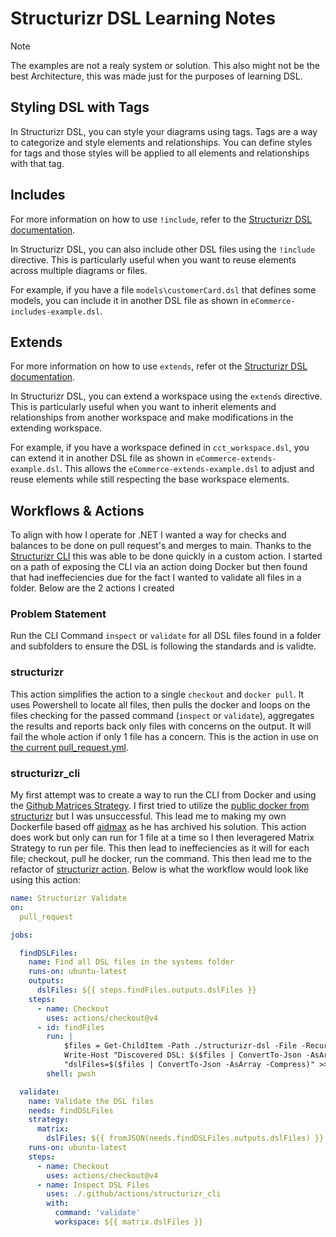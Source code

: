 # Structurizr DSL Learning Notes

> [!NOTE]
> The examples are not a realy system or solution. This also might not be the best Architecture, this was made just for the purposes of learning DSL.

## Styling DSL with Tags

In Structurizr DSL, you can style your diagrams using tags. Tags are a way to categorize and style elements and relationships. You can define styles for tags and those styles will be applied to all elements and relationships with that tag.

## Includes

For more information on how to use `!include`, refer to the [Structurizr DSL documentation](https://docs.structurizr.com/dsl/includes).

In Structurizr DSL, you can also include other DSL files using the `!include` directive. This is particularly useful when you want to reuse elements across multiple diagrams or files.

For example, if you have a file `models\customerCard.dsl`  that defines some models, you can include it in another DSL file as shown in `eCommerce-includes-example.dsl`.

## Extends

For more information on how to use `extends`, refer ot the [Structurizr DSL documentation](https://docs.structurizr.com/dsl/cookbook/workspace-extension/).

In Structurizr DSL, you can extend a workspace using the `extends` directive. This is particularly useful when you want to inherit elements and relationships from another workspace and make modifications in the extending workspace.

For example, if you have a workspace defined in `cct_workspace.dsl`, you can extend it in another DSL file as shown in `eCommerce-extends-example.dsl`. This allows the `eCommerce-extends-example.dsl` to adjust and reuse elements while still respecting the base workspace elements.

## Workflows & Actions

To align with how I operate for .NET I wanted a way for checks and balances to be done on pull request's and merges to main.  Thanks to the [Structurizr CLI](https://docs.structurizr.com/cli/installation) this was able to be done quickly in a custom action.  I started on a path of exposing the CLI via an action doing Docker but then found that had ineffeciencies due for the fact I wanted to validate all files in a folder.  Below are the 2 actions I created

### Problem Statement

Run the CLI Command `inspect` or `validate` for all DSL files found in a folder and subfolders to ensure the DSL is following the standards and is validte.

### structurizr

This action simplifies the action to a single `checkout` and `docker pull`.  It uses Powershell to locate all files, then pulls the docker and loops on the files checking for the passed command (`inspect` or `validate`), aggregates the results and reports back only files with concerns on the output.  It will fail the whole action if only 1 file has a concern.  This is the action in use on [the current pull_request.yml](./.github/workslows/pull_request.yml).



### structurizr_cli

My first attempt was to create a way to run the CLI from Docker and using the [Github Matrices Strategy](https://docs.github.com/en/actions/using-jobs/using-a-matrix-for-your-jobs).  I first tried to utilize the [public docker from structurizr](https://hub.docker.com/r/structurizr/cli) but I was unsuccessful.  This lead me to making my own Dockerfile based off [aidmax](https://github.com/aidmax/structurizr-cli-docker) as he has archived his solution.  This action does work but only can run for 1 file at a time so I then leveragered Matrix Strategy to run per file.  This then lead to ineffeciencies as it will for each file; checkout, pull he docker, run the command.  This then lead me to the refactor of [structurizr action](#structurizr).  Below is what the workflow would look like using this action:

``` yml
name: Structurizr Validate
on:
  pull_request

jobs:

  findDSLFiles:
    name: Find all DSL files in the systems folder
    runs-on: ubuntu-latest
    outputs:
      dslFiles: ${{ steps.findFiles.outputs.dslFiles }}
    steps:
      - name: Checkout
        uses: actions/checkout@v4
      - id: findFiles
        run: |
            $files = Get-ChildItem -Path ./structurizr-dsl -File -Recurse -Filter *.dsl | Resolve-Path -Relative
            Write-Host "Discovered DSL: $($files | ConvertTo-Json -AsArray)"
            "dslFiles=$($files | ConvertTo-Json -AsArray -Compress)" >> $env:GITHUB_OUTPUT
        shell: pwsh

  validate:
    name: Validate the DSL files
    needs: findDSLFiles
    strategy:
      matrix: 
        dslFiles: ${{ fromJSON(needs.findDSLFiles.outputs.dslFiles) }}
    runs-on: ubuntu-latest
    steps:
      - name: Checkout
        uses: actions/checkout@v4
      - name: Inspect DSL Files
        uses: ./.github/actions/structurizr_cli
        with: 
          command: 'validate'
          workspace: ${{ matrix.dslFiles }}
```



